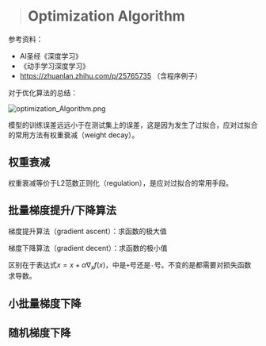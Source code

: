 > # Optimization Algorithm

参考资料：

* AI圣经《深度学习》
* 《动手学习深度学习》
* https://zhuanlan.zhihu.com/p/25765735 （含程序例子）

对于优化算法的总结：

![optimization_Algorithm.png](https://i.loli.net/2021/01/17/etckQx7PTrvK5zg.png)



模型的训练误差远远小于在测试集上的误差，这是因为发生了过拟合，应对过拟合的常用方法有权重衰减（weight decay）。

## 权重衰减

权重衰减等价于L2范数正则化（regulation），是应对过拟合的常用手段。





## 批量梯度提升/下降算法

梯度提升算法（gradient ascent）：求函数的极大值

梯度下降算法（gradient decent）：求函数的极小值

区别在于表达式$x = x + \alpha \nabla_x f(x)$，中是`+`号还是`-`号。不变的是都需要对损失函数求导数。



## 小批量梯度下降



## 随机梯度下降



















